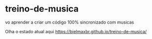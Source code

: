 # treino-de-musica
vo aprender a criar um código 100% sincronizado com musicas

Olha o estado atual aqui
https://bielmaxbr.github.io/treino-de-musica/
